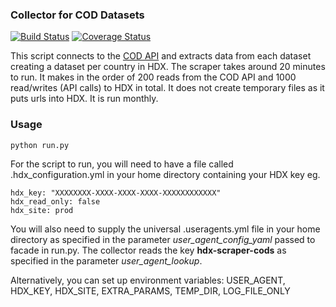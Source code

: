 ### Collector for COD Datasets
[![Build Status](https://github.com/OCHA-DAP/hdx-scraper-cods/workflows/build/badge.svg)](https://github.com/OCHA-DAP/hdx-scraper-cods/actions?query=workflow%3Abuild) [![Coverage Status](https://coveralls.io/repos/github/OCHA-DAP/hdx-scraper-cods/badge.svg?branch=master&ts=1)](https://coveralls.io/github/OCHA-DAP/hdx-scraper-cods?branch=master)

This script connects to the [COD API]() and extracts data from each dataset creating a dataset per country in HDX. The scraper takes around 20 minutes to run. It makes in the order of 200 reads from the COD API and 1000 read/writes (API calls) to HDX in total. It does not create temporary files as it puts urls into HDX. It is run monthly. 


### Usage

    python run.py

For the script to run, you will need to have a file called .hdx_configuration.yml in your home directory containing your HDX key eg.

    hdx_key: "XXXXXXXX-XXXX-XXXX-XXXX-XXXXXXXXXXXX"
    hdx_read_only: false
    hdx_site: prod
    
 You will also need to supply the universal .useragents.yml file in your home directory as specified in the parameter *user_agent_config_yaml* passed to facade in run.py. The collector reads the key **hdx-scraper-cods** as specified in the parameter *user_agent_lookup*.
 
 Alternatively, you can set up environment variables: USER_AGENT, HDX_KEY, HDX_SITE, EXTRA_PARAMS, TEMP_DIR, LOG_FILE_ONLY